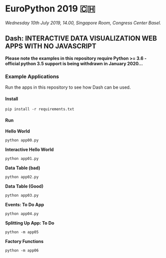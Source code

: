 # EuroPython 2019 🇨🇭

_Wednesday 10th July 2019, 14.00, Singapore Room, Congress Center Basel._

## Dash: INTERACTIVE DATA VISUALIZATION WEB APPS WITH NO JAVASCRIPT

**Please note the examples in this repository require Python >= 3.6 - official python 3.5 support is being withdrawn in January 2020...**

### Example Applications

Run the apps in this repository to see how Dash can be used.

#### Install

    pip install -r requirements.txt

#### Run

**Hello World**

    python app00.py


**Interactive Hello World**

    python app01.py


**Data Table (bad)**

    python app02.py


**Data Table (Good)**

    python app03.py

**Events: To Do App**

    python app04.py


**Splitting Up App: To Do**

    python -m app05


**Factory Functions**

    python -m app06
